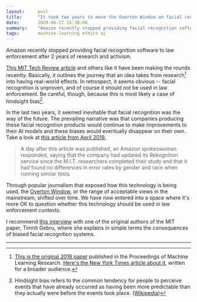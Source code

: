 ```yaml
---
layout:     post
title:      "It took two years to move the Overton Window on facial recognition"
date:       2020-06-17 15:30:00
summary:    "Amazon recently stopped providing facial recognition software to law enforcement after 2 years of research and activism."
tags:       machine-learning ethics ai
---
```


Amazon recently stopped providing facial recognition software to law enforcement after 2 years of research and activism.

[This MIT Tech Review article](https://www.technologyreview.com/2020/06/12/1003482/amazon-stopped-selling-police-face-recognition-fight/) and others like it have been making the rounds recently. Basically, it outlines the journey that an idea takes from research[^1] into having real-world effects. In retrospect, it seems obvious -- facial recognition is unproven, and of course it should not be used in law enforcement. Be careful, though, because this is most likely a case of hindsight bias[^2].

In the last two years, it seemed inevitable that facial recognition was the way of the future. The prevailing narrative was that companies producing these facial recognition products would continue to make improvements to their AI models and these biases would eventually disappear on their own. Take a look at [this article from April 2019.](https://www.nytimes.com/2019/04/03/technology/amazon-facial-recognition-technology.html)

> A day after this article was published, an Amazon spokeswoman responded, saying that the company had updated its Rekognition service since the M.I.T. researchers completed their study and that it had found no differences in error rates by gender and race when running similar tests.

Through popular journalism that exposed how this technology is being used, the [Overton Window](https://en.wikipedia.org/wiki/Overton_window), or the range of acceptable views in the mainstream, shifted over time. We have now entered into a space where it's more OK to question whether this technology should be used in law enforcement contexts.

I recommend [this interview](https://www.youtube.com/watch?v=uYlR3OIUQx4) with one of the original authors of the MIT paper, Timnit Gebru, where she explains in simple terms the consequences of biased facial recognition systems.

---

[^1]: [This is the original 2018 paper](http://proceedings.mlr.press/v81/buolamwini18a/buolamwini18a.pdf) published in the Proceedings of Machine Learning Research. [Here's the New York Times article about it](https://www.nytimes.com/2018/02/09/technology/facial-recognition-race-artificial-intelligence.html), written for a broader audience.

[^2]: Hindsight bias refers to the common tendency for people to perceive events that have already occurred as having been more predictable than they actually were before the events took place. ([Wikipedia](https://en.wikipedia.org/wiki/Hindsight_bias))